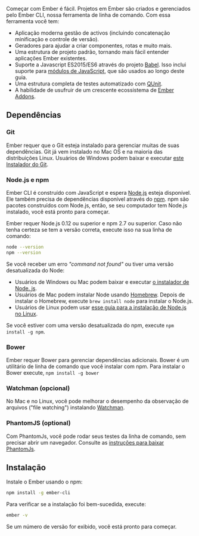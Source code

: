 Começar com Ember é fácil. Projetos em Ember são criados e gerenciados pelo Ember CLI, nossa ferramenta de linha de comando. Com essa ferramenta você tem:

* Aplicação moderna gestão de activos (incluindo concatenação minificação e controle de versão).
* Geradores para ajudar a criar componentes, rotas e muito mais.
* Uma estrutura de projeto padrão, tornando mais fácil entender aplicações Ember existentes.
* Suporte a Javascript ES2015/ES6 através do projeto [Babel](http://babeljs.io/docs/learn-es2015/). Isso inclui suporte para [módulos de JavaScript](http://exploringjs.com/es6/ch_modules.html), que são usados ao longo deste guia.
* Uma estrutura completa de testes automatizado com [QUnit](https://qunitjs.com/).
* A habilidade de usufruir de um crescente ecossistema de [Ember Addons](https://emberobserver.com/).

## Dependências

### Git

Ember requer que o Git esteja instalado para gerenciar muitas de suas dependências. Git já vem instalado no Mac OS e na maioria das distribuições Linux. Usuários de Windows podem baixar e executar [este Instalador do Git](http://git-scm.com/download/win).

### Node.js e npm

Ember CLI é construído com JavaScript e espera [Node.js](https://nodejs.org/) esteja disponível. Ele também precisa de dependências disponível através do [npm](https://www.npmjs.com/). npm são pacotes construídos com Node.js, então, se seu computador tem Node.js instalado, você está pronto para começar.

Ember requer Node.js 0.12 ou superior e npm 2.7 ou superior. Caso não tenha certeza se tem a versão correta, execute isso na sua linha de comando:

```bash
node --version
npm --version
```

Se você receber um erro *"command not found"* ou tiver uma versão desatualizada do Node:

* Usuários de Windows ou Mac podem baixar e executar [o instalador de Node. js](http://nodejs.org/download/).
* Usuários de Mac podem instalar Node usando [Homebrew](http://brew.sh/). Depois de instalar o Homebrew, execute `brew install node` para instalar o Node.js.
* Usuários de Linux podem usar [esse guia para a instalação de Node.js no Linux](https://nodejs.org/en/download/package-manager/).

Se você estiver com uma versão desatualizada do npm, execute `npm install -g npm`.

### Bower

Ember requer Bower para gerenciar dependências adicionais. Bower é um utilitário de linha de comando que você instalar com npm. Para instalar o Bower execute, ```npm install -g bower```

### Watchman (opcional)

No Mac e no Linux, você pode melhorar o desempenho da observação de arquivos ("file watching") instalando [Watchman](https://facebook.github.io/watchman/docs/install.html).

### PhantomJS (optional)

Com PhantomJs, você pode rodar seus testes da linha de comando, sem precisar abrir um navegador. Consulte as [instruções para baixar PhantomJs](http://phantomjs.org/download.html).

## Instalação

Instale o Ember usando o npm:

```bash
npm install -g ember-cli
```

Para verificar se a instalação foi bem-sucedida, execute:

```bash
ember -v
```

Se um número de versão for exibido, você está pronto para começar.